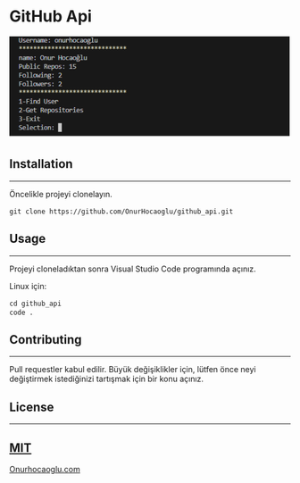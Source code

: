 # GitHub Api

![Github Api](github.png)

## Installation
------------------------------------------
Öncelikle projeyi clonelayın.
```
git clone https://github.com/OnurHocaoglu/github_api.git
```
## Usage
----------------------------------------------------
Projeyi cloneladıktan sonra Visual Studio Code programında açınız.

Linux için:
```
cd github_api
code .
```
## Contributing
----------------------------------------------------
Pull requestler kabul edilir. Büyük değişiklikler için, lütfen önce neyi değiştirmek istediğinizi tartışmak için bir konu açınız.

## License
---------------------------------------------------------
[MIT](https://choosealicense.com/licenses/mit/)
-----------------------------------------------------
[Onurhocaoglu.com](http://www.onurhocaoglu.com)